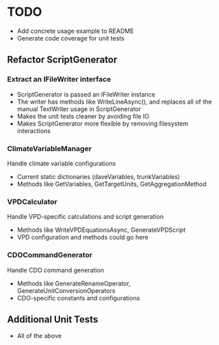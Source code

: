 # TODO

- Add concrete usage example to README
- Generate code coverage for unit tests

## Refactor ScriptGenerator

### Extract an IFileWriter interface

- ScriptGenerator is passed an IFileWriter instance
- The writer has methods like WriteLineAsync(), and replaces all of the manual
  TextWriter usage in ScriptGenerator
- Makes the unit tests cleaner by avoiding file IO
- Makes ScriptGenerator more flexible by removing filesystem interactions

### ClimateVariableManager

Handle climate variable configurations

- Current static dictionaries (daveVariables, trunkVariables)
- Methods like GetVariables, GetTargetUnits, GetAggregationMethod

### VPDCalculator

Handle VPD-specific calculations and script generation

- Methods like WriteVPDEquationsAsync, GenerateVPDScript
- VPD configuration and methods could go here

### CDOCommandGenerator

Handle CDO command generation

- Methods like GenerateRenameOperator, GenerateUnitConversionOperators
- CDO-specific constants and configurations

## Additional Unit Tests

- All of the above
